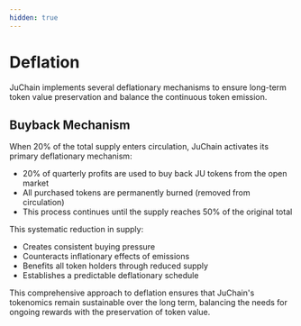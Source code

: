 ```yaml
---
hidden: true
---
```


# Deflation

JuChain implements several deflationary mechanisms to ensure long-term token value preservation and balance the continuous token emission.

## Buyback Mechanism

When 20% of the total supply enters circulation, JuChain activates its primary deflationary mechanism:

* 20% of quarterly profits are used to buy back JU tokens from the open market
* All purchased tokens are permanently burned (removed from circulation)
* This process continues until the supply reaches 50% of the original total

This systematic reduction in supply:

* Creates consistent buying pressure
* Counteracts inflationary effects of emissions
* Benefits all token holders through reduced supply
* Establishes a predictable deflationary schedule

This comprehensive approach to deflation ensures that JuChain's tokenomics remain sustainable over the long term, balancing the needs for ongoing rewards with the preservation of token value.
